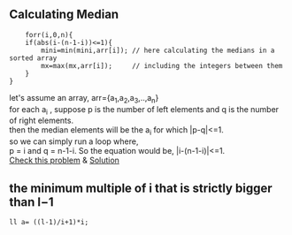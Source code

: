 ## Calculating Median
        forr(i,0,n){
        if(abs(i-(n-1-i))<=1){
            mini=min(mini,arr[i]); // here calculating the medians in a sorted array 
            mx=max(mx,arr[i]);     // including the integers between them 
        }
    }  
let's assume an array, arr={a<sub>1</sub>,a<sub>2</sub>,a<sub>3</sub>,..,a<sub>n</sub>}<br>
for each a<sub>i</sub> , suppose p is the number of left elements and q is the number of right elements.<br>
then the median elements will be the a<sub>i</sub> for which |p-q|<=1.<br>
so we can simply run a loop where, <br>
p = i and q = n-1-i. So the equation would be, |i-(n-1-i)|<=1.<br>
[Check this problem](https://codeforces.com/contest/2098/problem/B) & [Solution](https://codeforces.com/contest/2098/submission/317510948)  
## the minimum multiple of i that is strictly bigger than l−1            
    ll a= ((l-1)/i+1)*i;
